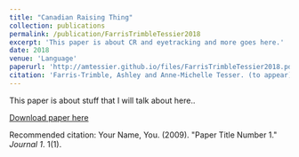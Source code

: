 ```yaml
---
title: "Canadian Raising Thing"
collection: publications
permalink: /publication/FarrisTrimbleTessier2018
excerpt: 'This paper is about CR and eyetracking and more goes here.'
date: 2018
venue: 'Language'
paperurl: 'http://amtessier.github.io/files/FarrisTrimbleTessier2018.pdf'
citation: 'Farris-Trimble, Ashley and Anne-Michelle Tesser. (to appear). &quot;Canadian Raising Thing.&quot; <i>Language</i>. X(X).'
---
```

This paper is about stuff that I will talk about here..

[Download paper here](http://amtessier.github.io/files/FarrisTrimbleTessier2018.pdf)

Recommended citation: Your Name, You. (2009). "Paper Title Number 1." <i>Journal 1</i>. 1(1).
